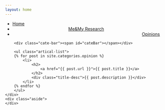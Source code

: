 ```yaml
---
layout: home
---
```


<div class="index-content opinion">
    <div class="section">
        <ul class="artical-cate">
            <li><a href="/"><span>Home</span></a></li>
            <li style="text-align:center"><a href="/myresearch"><span>Me&My Research</span></a></li>
            <li class="on" style="text-align:Right"><a href="/opinion"><span>Opinions</span></a></li>
        </ul>

        <div class="cate-bar"><span id="cateBar"></span></div>

        <ul class="artical-list">
        {% for post in site.categories.opinion %}
            <li>
                <h2>
                    <a href="{{ post.url }}">{{ post.title }}</a>
                </h2>
                <div class="title-desc">{{ post.description }}</div>
            </li>
        {% endfor %}
        </ul>
    </div>
    <div class="aside">
    </div>
</div>
